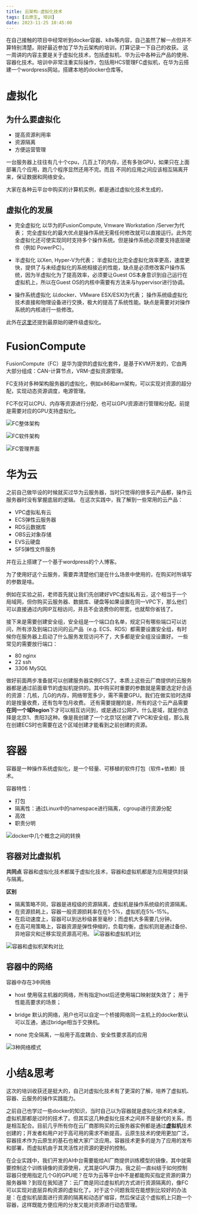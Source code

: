 ```yaml
---
title: 云架构-虚拟化技术
tags: [云原生, 培训]
date: 2023-11-25 10:45:00
---
```


在自己接触的项目中经常听到docker容器、k8s等内容，自己虽然了解一点但并不算特别清楚。刚好最近参加了华为云架构的培训，打算记录一下自己的收获。
这一周讲的内容主要是关于虚拟化技术，包括虚拟机、华为云中各种云产品的使用、容器化技术。培训中非常注重实际操作，包括用HCS管理FC虚拟机，在华为云搭建一个wordpress网站，搭建本地的docker仓库等。

# 虚拟化
## 为什么要虚拟化

- 提高资源利用率
- 资源隔离
- 方便运营管理

一台服务器上往往有几十个cpu，几百上T的内存，还有多张GPU，如果只在上面部署几个应用，跑几个程序显然还用不完。而且
不同的应用之间应该相互隔离开来，保证数据和网络安全。

大家在各种云平台中购买的计算机实例，都是通过虚拟化技术生成的，

## 虚拟化的发展

- 完全虚拟化
  以华为的FusionCompute, Vmware Workstation /Server为代表；
  完全虚拟化的最大优点是操作系统无需任何修改就可以直接运行。此外完全虚拟化还可使实现同时支持多个操作系统。但是操作系统必须要支持底层硬件（例如 PowerPC）。

- 半虚拟化
  以Xen, Hyper-V为代表；
  半虚拟化比完全虚拟化效率更高，速度更快，提供了与未经虚拟化的系统相接近的性能，缺点是必须修改客户操作系统，因为半虚拟化为了提高效率，必须要让Guest OS本身意识到自己运行在虚拟机上，所以在Guest OS的内核中需要有方法来与hypervisor进行协调。

- 操作系统虚拟化
  以docker、VMware ESX/ESXI为代表；
  操作系统级虚拟化技术直接和物理设备进行交换，极大的提高了系统性能。缺点是需要对对操作系统的内核进行一些修改。


此外在[这里](https://cloud.tencent.com/developer/article/1382959)还提到最原始的硬件级虚拟化。


# FusionCompute
FusionCompute（FC）是华为提供的虚拟化套件，是基于KVM开发的，它由两大部分组成：CAN-计算节点，VRM-虚拟资源管理。

FC支持对多种架构服务器的虚拟化，例如x86和arm架构，可以实现对资源的超分配，实现动态资源调度，电源管理。

FC不仅可以CPU、内存等资源进行分配，也可以GPU资源进行管理和分配。前提是需要对应的GPU支持虚拟化。

![FC整体架构](https://raw.githubusercontent.com/Chris-Tang6/PicGo-Hub/master/blog/20231124232909.png)

![FC软件架构](https://raw.githubusercontent.com/Chris-Tang6/PicGo-Hub/master/blog/20231124233118.png)

![FC管理界面](https://raw.githubusercontent.com/Chris-Tang6/PicGo-Hub/master/blog/20231124233535.png)

# 华为云
之前自己做毕设的时候就买过华为云服务器，当时只觉得的很多云产品都，操作云服务器时没有掌握底层的逻辑。
在这次实践中，我了解到一些常用的云产品：
- VPC虚拟私有云
- ECS弹性云服务器
- RDS云数据库
- OBS云对象存储
- EVS云硬盘
- SFS弹性文件服务

并在云上搭建了一个基于wordpress的个人博客。

为了使用好这个云服务，需要弄清楚他们是在什么场景中使用的，在购买时所填写的参数是啥。

例如在实验之前，老师首先就让我们先创建好VPC虚拟私有云，这个相当于一个局域网，但你购买云服务器、数据库、硬盘等如果设置在同一VPC下，那么他们可以直接通过内网IP互相访问，并且不会浪费你的带宽，也就帮你省钱了。

接下来是需要创建安全组，安全组是一个端口白名单，规定只有哪些端口可以访问，所有涉及到端口访问的云产品（e.g. ECS、RDS）都需要设置安全组，有时候你在服务器上启动了什么服务发现访问不了，大多都是安全组没设置好。
一些常见的需要放行端口：
- 80 nginx
- 22 ssh
- 3306 MySQL
  
做好前面两步准备就可以创建服务器实例ECS了。本质上这些云厂商提供的云服务器都是通过前面章节的虚拟机提供的。其中购买时重要的参数就是需要选定好合适的资源：几核，几G的内存，网络带宽多少，需不需要GPU。我们在做实验时选择的是按量收费，还有包年包月收费。
还有需要提醒的是，所有的这个云产品需要**在同一个域Region**下才可以相互访问到，或是通过公网IP。什么是域，就是你选择是北京1、贵阳3这种。像是我创建了一个北京1区创建了VPC和安全组，那么我在创建ECS时也需要在这个区域创建才能看到之前创建的资源。

# 容器
容器是一种操作系统虚拟化，是一个轻量、可移植的软件打包（软件+依赖）技术。

容器特性：
- 打包
- 隔离性：通过Linux中的namespace进行隔离，cgroup进行资源分配
- 高效
- 职责分明

![docker中几个概念之间的转换](https://raw.githubusercontent.com/Chris-Tang6/PicGo-Hub/master/blog/20231125000129.png)

## 容器对比虚拟机

**共同点**
容器和虚拟化技术都属于虚拟化技术，容器和虚拟机都是为应用提供封装与隔离。

**区别**
-	隔离策略不同，容器是进程级的资源隔离，虚拟机是操作系统级的资源隔离。
-	在资源损耗上，容器一般资源损耗率在在1-5%，虚拟机在5%-15%。
-	在启动速度上，容器可以到达秒级甚至毫秒；而虚机大多需要几分钟。
-	在高可用策略上，容器资源是弹性伸缩的，负载均衡，虚拟机则是通过备份、异地容灾和迁移实现资源高可用。
![容器和虚拟机对比](https://raw.githubusercontent.com/Chris-Tang6/PicGo-Hub/master/blog/20231124235454.png)

![容器和虚拟机架构对比](https://raw.githubusercontent.com/Chris-Tang6/PicGo-Hub/master/blog/20231124235441.png)

## 容器中的网络

容器中存在3中网络
- host
  使用宿主机器的网络，所有指定host后还使用端口映射就失效了；
  用于性能高要求的场景；

- bridge
  默认的网络，用户也可以自定一个桥接网络同一主机上的docker默认可以互通，通过bridge相当于交换机。

- none
  完全隔离，一般用于高度耦合、安全性要求高的应用

![3种网络模式](https://raw.githubusercontent.com/Chris-Tang6/PicGo-Hub/master/blog/20231124235744.png)

# 小结&思考
这次的培训收获还是挺大的，自己对虚拟化技术有了更深的了解，培养了虚拟机、容器、云服务的操作实践能力。

之前自己也学过一些docker的知识，当时自己以为容器就是虚拟化技术的未来，虚拟机那都是过时的技术了。但其实这几种虚拟化技术之间并不是替代的关系，而是相互配合。目前几乎所有你在云厂商那购买的云服务器实例都是通过**虚拟机**技术创建的；开发者和用户对于高可用的需求不断提高，云原生技术的使用更加广泛，容器技术作为云原生的基石也被大家广泛应用。容器技术更多的是为了应用的发布和部署，而虚拟机由于其灵活性对资源的更好的控制。

在企业实践中，我们开发的AI中台需要能给AI厂商提供训练模型的镜像，其中就需要控制这个训练镜像的资源使用，尤其是GPU算力。我之前一直纠结于如何控制容器只使用指定几个G的GPU呢？在华为云等平台中不是都能购买指定资源的算力服务器嘛？到现在我知道了：云厂商是同过虚拟机的方式进行资源隔离的，像FC可以实现对底层异构资源的虚拟化了。对于这个问题我现在能想到比较好的办法是：在虚拟机层面进行资源的隔离和动态扩缩容，然后保证这个虚拟机上只跑一个容器，这样既能方便应用的分发又能对资源进行动态管理。
